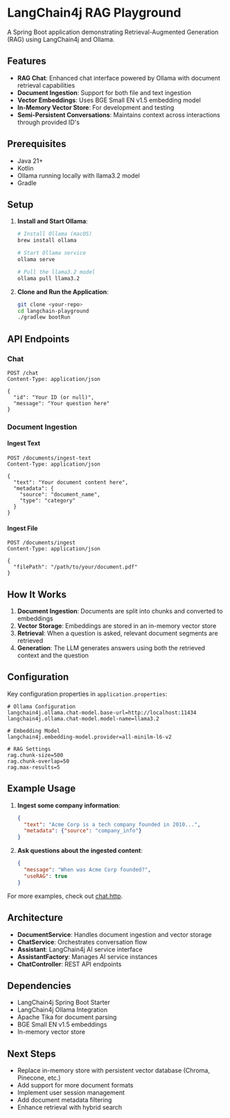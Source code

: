 # LangChain4j RAG Playground

A Spring Boot application demonstrating Retrieval-Augmented Generation (RAG) using LangChain4j and Ollama.

## Features

- **RAG Chat**: Enhanced chat interface powered by Ollama with document retrieval capabilities
- **Document Ingestion**: Support for both file and text ingestion
- **Vector Embeddings**: Uses BGE Small EN v1.5 embedding model
- **In-Memory Vector Store**: For development and testing
- **Semi-Persistent Conversations**: Maintains context across interactions through provided ID's

## Prerequisites

- Java 21+
- Kotlin
- Ollama running locally with llama3.2 model
- Gradle

## Setup

1. **Install and Start Ollama**:
   ```bash
   # Install Ollama (macOS)
   brew install ollama
   
   # Start Ollama service
   ollama serve
   
   # Pull the llama3.2 model
   ollama pull llama3.2
   ```

2. **Clone and Run the Application**:
   ```bash
   git clone <your-repo>
   cd langchain-playground
   ./gradlew bootRun
   ```

## API Endpoints

### Chat
```http
POST /chat
Content-Type: application/json

{
  "id": "Your ID (or null)",
  "message": "Your question here"
}
```

### Document Ingestion

#### Ingest Text
```http
POST /documents/ingest-text
Content-Type: application/json

{
  "text": "Your document content here",
  "metadata": {
    "source": "document_name",
    "type": "category"
  }
}
```

#### Ingest File
```http
POST /documents/ingest
Content-Type: application/json

{
  "filePath": "/path/to/your/document.pdf"
}
```

## How It Works

1. **Document Ingestion**: Documents are split into chunks and converted to embeddings
2. **Vector Storage**: Embeddings are stored in an in-memory vector store
3. **Retrieval**: When a question is asked, relevant document segments are retrieved
4. **Generation**: The LLM generates answers using both the retrieved context and the question

## Configuration

Key configuration properties in `application.properties`:

```properties
# Ollama Configuration
langchain4j.ollama.chat-model.base-url=http://localhost:11434
langchain4j.ollama.chat-model.model-name=llama3.2

# Embedding Model
langchain4j.embedding-model.provider=all-minilm-l6-v2

# RAG Settings
rag.chunk-size=500
rag.chunk-overlap=50
rag.max-results=5
```

## Example Usage

1. **Ingest some company information**:
   ```json
   {
     "text": "Acme Corp is a tech company founded in 2010...",
     "metadata": {"source": "company_info"}
   }
   ```

2. **Ask questions about the ingested content**:
   ```json
   {
     "message": "When was Acme Corp founded?",
     "useRAG": true
   }
   ```
   
For more examples, check out [chat.http](chat.http).

## Architecture

- **DocumentService**: Handles document ingestion and vector storage
- **ChatService**: Orchestrates conversation flow
- **Assistant**: LangChain4j AI service interface
- **AssistantFactory**: Manages AI service instances
- **ChatController**: REST API endpoints

## Dependencies

- LangChain4j Spring Boot Starter
- LangChain4j Ollama Integration
- Apache Tika for document parsing
- BGE Small EN v1.5 embeddings
- In-memory vector store

## Next Steps

- Replace in-memory store with persistent vector database (Chroma, Pinecone, etc.)
- Add support for more document formats
- Implement user session management
- Add document metadata filtering
- Enhance retrieval with hybrid search 